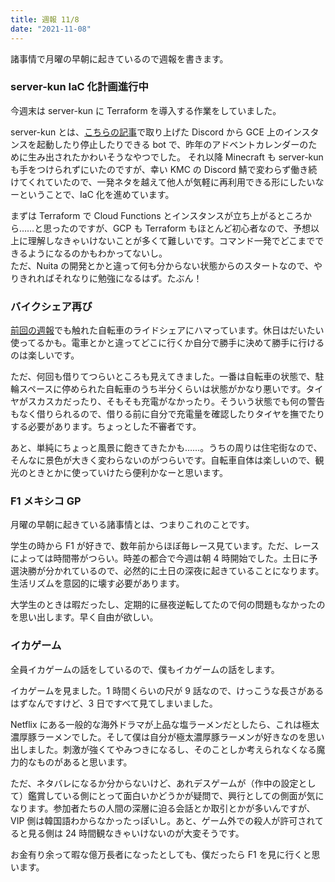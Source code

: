```yaml
---
title: 週報 11/8
date: "2021-11-08"
---
```


諸事情で月曜の早朝に起きているので週報を書きます。

### server-kun IaC 化計画進行中

今週末は server-kun に Terraform を導入する作業をしていました。

server-kun とは、[こちらの記事](https://kyp.jp/posts/server-kun)で取り上げた Discord から GCE 上のインスタンスを起動したり停止したりできる bot で、昨年のアドベントカレンダーのために生み出されたかわいそうなやつでした。
それ以降 Minecraft も server-kun も手をつけられずにいたのですが、幸い KMC の Discord 鯖で変わらず働き続けてくれていたので、一発ネタを越えて他人が気軽に再利用できる形にしたいなーということで、IaC 化を進めています。

まずは Terraform で Cloud Functions とインスタンスが立ち上がるところから……と思ったのですが、GCP も Terraform もほとんど初心者なので、予想以上に理解しなきゃいけないことが多くて難しいです。コマンド一発でどこまでできるようになるのかもわかってないし。  
ただ、Nuita の開発とかと違って何も分からない状態からのスタートなので、やりきれればそれなりに勉強になるはず。たぶん！

### バイクシェア再び

[前回の週報](https://kyp.jp/posts/211103/)でも触れた自転車のライドシェアにハマっています。休日はだいたい使ってるかも。電車とかと違ってどこに行くか自分で勝手に決めて勝手に行けるのは楽しいです。

ただ、何回も借りてつらいところも見えてきました。一番は自転車の状態で、駐輪スペースに停められた自転車のうち半分くらいは状態がかなり悪いです。タイヤがスカスカだったり、そもそも充電がなかったり。そういう状態でも何の警告もなく借りられるので、借りる前に自分で充電量を確認したりタイヤを撫でたりする必要があります。ちょっとした不審者です。

あと、単純にちょっと風景に飽きてきたかも……。うちの周りは住宅街なので、そんなに景色が大きく変わらないのがつらいです。自転車自体は楽しいので、観光のときとかに使っていけたら便利かなーと思います。

### F1 メキシコ GP

月曜の早朝に起きている諸事情とは、つまりこれのことです。

学生の時から F1 が好きで、数年前からほぼ毎レース見ています。ただ、レースによっては時間帯がつらい。時差の都合で今週は朝 4 時開始でした。土日に予選決勝が分かれているので、必然的に土日の深夜に起きていることになります。生活リズムを意図的に壊す必要があります。

大学生のときは暇だったし、定期的に昼夜逆転してたので何の問題もなかったのを思い出します。早く自由が欲しい。

### イカゲーム

全員イカゲームの話をしているので、僕もイカゲームの話をします。

イカゲームを見ました。1 時間くらいの尺が 9 話なので、けっこうな長さがあるはずなんですけど、3 日ですべて見てしまいました。

Netflix にある一般的な海外ドラマが上品な塩ラーメンだとしたら、これは極太濃厚豚ラーメンでした。そして僕は自分が極太濃厚豚ラーメンが好きなのを思い出しました。刺激が強くてやみつきになるし、そのことしか考えられなくなる魔力的なものがあると思います。

ただ、ネタバレになるか分からないけど、あれデスゲームが（作中の設定として）鑑賞している側にとって面白いかどうかが疑問で、興行としての側面が気になります。参加者たちの人間の深層に迫る会話とか取引とかが多いんですが、VIP 側は韓国語わからなかったっぽいし。あと、ゲーム外での殺人が許可されてると見る側は 24 時間観なきゃいけないのが大変そうです。

お金有り余って暇な億万長者になったとしても、僕だったら F1 を見に行くと思います。
